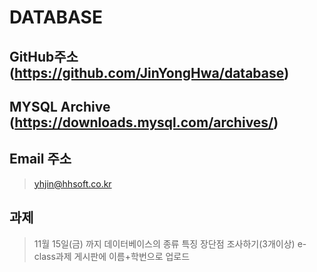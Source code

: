 # DATABASE

## GitHub주소 (https://github.com/JinYongHwa/database)

## MYSQL Archive (https://downloads.mysql.com/archives/)

## Email 주소
> yhjin@hhsoft.co.kr

## 과제 
> 11월 15일(금) 까지 데이터베이스의 종류 특징 장단점 조사하기(3개이상)
> e-class과제 게시판에  이름+학번으로 업로드
